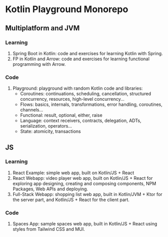 # Kotlin Playground Monorepo

## Multiplatform and JVM
### Learning
1. Spring Boot in Kotlin: code and exercises for learning Kotlin with Spring.
2. FP in Kotlin and Arrow: code and exercises for learning functional programming with Arrow.

### Code
1. Playground: playground with random Kotlin code and libraries:
   - Coroutines: continuations, scheduling, cancellation, structured concurrency, resources, high-level concurrency...
   - Flows: basics, internals, transformations, error handling, coroutines, channels...
   - Functional: result, optional, either, raise
   - Language: context receivers, contracts, delegation, ADTs, serialization, operators...
   - State: atomicity, transactions
     
## JS
### Learning
1. React Example: simple web app, built on Kotlin/JS + React
2. React Webapp: video player web app, built on Kotlin/JS + React for exploring app designing, creating and composing components, NPM Packages, Web APIs and deploying.
3. Full-Stack Webapp: shopping list web app, built in Kotlin/JVM + Ktor for the server part, and Kotlin/JS + React for the client part.

### Code
1. Spaces App: sample spaces web app, built in Kotlin/JS + React using styles from Tailwind CSS and MUI.
